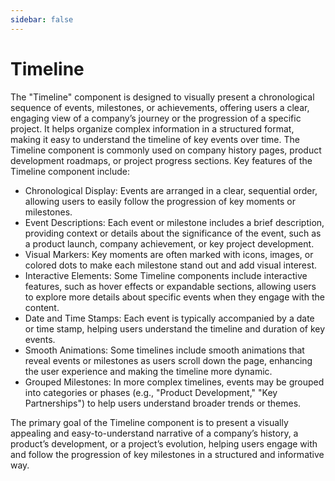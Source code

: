 ```yaml
---
sidebar: false
---
```


# Timeline

The "Timeline" component is designed to visually present a chronological sequence of events, milestones, or achievements, offering users a clear, engaging view of a company’s journey or the progression of a specific project. It helps organize complex information in a structured format, making it easy to understand the timeline of key events over time. The Timeline component is commonly used on company history pages, product development roadmaps, or project progress sections. Key features of the Timeline component include:

- Chronological Display: Events are arranged in a clear, sequential order, allowing users to easily follow the progression of key moments or milestones.
- Event Descriptions: Each event or milestone includes a brief description, providing context or details about the significance of the event, such as a product launch, company achievement, or key project development.
- Visual Markers: Key moments are often marked with icons, images, or colored dots to make each milestone stand out and add visual interest.
- Interactive Elements: Some Timeline components include interactive features, such as hover effects or expandable sections, allowing users to explore more details about specific events when they engage with the content.
- Date and Time Stamps: Each event is typically accompanied by a date or time stamp, helping users understand the timeline and duration of key events.
- Smooth Animations: Some timelines include smooth animations that reveal events or milestones as users scroll down the page, enhancing the user experience and making the timeline more dynamic.
- Grouped Milestones: In more complex timelines, events may be grouped into categories or phases (e.g., "Product Development," "Key Partnerships") to help users understand broader trends or themes.

The primary goal of the Timeline component is to present a visually appealing and easy-to-understand narrative of a company’s history, a product’s development, or a project’s evolution, helping users engage with and follow the progression of key milestones in a structured and informative way.
